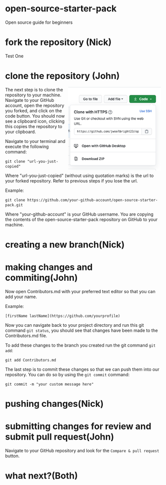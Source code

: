 # open-source-starter-pack
Open source guide for beginners


# fork the repository (Nick)
Test One

# clone the repository (John)
<img align = "right" width = "300" src="images/git_clone.png" alt = "git_clone" />

The next step is to clone the repository to your machine. Navigate to your GitHub account, open the repository you forked, and click on the code button. You should now see a clipboard icon, clicking this copies the repository to your clipboard.

Navigate to your terminal and execute the following command:
```
git clone "url-you-just-copied"
```
Where "url-you-just-copied" (without using quotation marks) is the url to your forked repository. Refer to previous steps if you lose the url.

Example:
```
git clone https://github.com/your-github-account/open-source-starter-pack.git
```
Where "your-github-account" is your GitHub username. You are copying the contents of the open-source-starter-pack repository on GitHub to your machine.


# creating a new branch(Nick)

# making changes and commiting(John)
Now open Contributors.md with your preferred text editor so that you can add your name.

Example:
```
[firstName lastName](https://github.com/yourprofile)
```

Now you can navigate back to your project directory and run this git command `git status`, you should see that changes have been made to the Contributors.md file.

To add these changes to the branch you created run the git command `git add`:
```
git add Contributors.md
```
The last step is to commit these changes so that we can push them into our repository. You can do so by using the `git commit` command:
```
git commit -m "your custom message here"
```
# pushing changes(Nick)

# submitting changes for review and submit pull request(John)
Navigate to your GitHub repository and look for the `Compare & pull request` button.

# what next?(Both)
